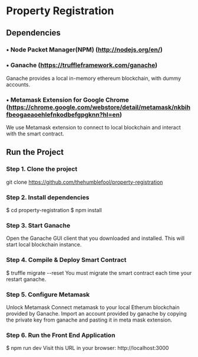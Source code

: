 # Property Registration

## Dependencies                                                                                                                 
### • Node Packet Manager(NPM) (http://nodejs.org/en/)                                                                                                                                                     
### • Ganache (https://truffleframework.com/ganache)
Ganache provides a local in-memory ethereum blockchain, with dummy accounts.

### • Metamask Extension for Google Chrome (https://chrome.google.com/webstore/detail/metamask/nkbihfbeogaeaoehlefnkodbefgpgknn?hl=en)
We use Metamask extension to connect to local blockchain and interact with the smart contract.

## Run the Project
### Step 1. Clone the project
git clone https://github.com/thehumblefool/property-registration

### Step 2. Install dependencies
$ cd property-registration
$ npm install

### Step 3. Start Ganache
Open the Ganache GUI client that you downloaded and installed. This will start local blockchain instance.

### Step 4. Compile & Deploy Smart Contract
$ truffle migrate --reset 
You must migrate the smart contract each time your restart ganache.

### Step 5. Configure Metamask
Unlock Metamask
Connect metamask to your local Etherum blockchain provided by Ganache.
Import an account provided by ganache by copying the private key from ganache and pasting it in meta mask extension.

### Step 6. Run the Front End Application
$ npm run dev
Visit this URL in your browser: http://localhost:3000
